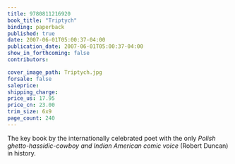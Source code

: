 ```yaml
---
title: 9780811216920
book_title: "Triptych"
binding: paperback
published: true
date: 2007-06-01T05:00:37-04:00
publication_date: 2007-06-01T05:00:37-04:00
show_in_forthcoming: false
contributors:

cover_image_path: Triptych.jpg
forsale: false
saleprice:
shipping_charge:
price_us: 17.95
price_cn: 23.00
trim_size: 6x9
page_count: 240
---
```

The key book by the internationally celebrated poet with the only _Polish ghetto-hassidic-cowboy and Indian American comic voice_ (Robert Duncan) in history.

